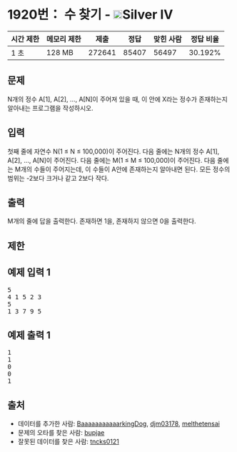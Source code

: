 # 1920번： 수 찾기 - <img src="https://static.solved.ac/tier_small/7.svg" style="height:20px" />Silver IV


| 시간 제한 | 메모리 제한 | 제출 | 정답 | 맞힌 사람 | 정답 비율 |
| --- | --- | --- | --- | --- | --- |
| 1 초 | 128 MB | 272641 | 85407 | 56497 | 30.192% |


## 문제


N개의 정수 A[1], A[2], …, A[N]이 주어져 있을 때, 이 안에 X라는 정수가 존재하는지 알아내는 프로그램을 작성하시오.




## 입력


첫째 줄에 자연수 N(1 ≤ N ≤ 100,000)이 주어진다. 다음 줄에는 N개의 정수 A[1], A[2], …, A[N]이 주어진다. 다음 줄에는 M(1 ≤ M ≤ 100,000)이 주어진다. 다음 줄에는 M개의 수들이 주어지는데, 이 수들이 A안에 존재하는지 알아내면 된다. 모든 정수의 범위는 -2보다 크거나 같고 2보다 작다.



## 출력


M개의 줄에 답을 출력한다. 존재하면 1을, 존재하지 않으면 0을 출력한다.




## 제한




## 예제 입력 1


<pre>5
4 1 5 2 3
5
1 3 7 9 5
</pre>


## 예제 출력 1


<pre>1
1
0
0
1
</pre>






## 출처


- 데이터를 추가한 사람: [BaaaaaaaaaaarkingDog](/user/BaaaaaaaaaaarkingDog), [djm03178](/user/djm03178), [melthetensai](/user/melthetensai)
- 문제의 오타를 찾은 사람: [bupjae](/user/bupjae)
- 잘못된 데이터를 찾은 사람: [tncks0121](/user/tncks0121)




